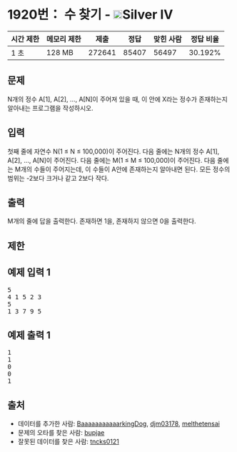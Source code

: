 # 1920번： 수 찾기 - <img src="https://static.solved.ac/tier_small/7.svg" style="height:20px" />Silver IV


| 시간 제한 | 메모리 제한 | 제출 | 정답 | 맞힌 사람 | 정답 비율 |
| --- | --- | --- | --- | --- | --- |
| 1 초 | 128 MB | 272641 | 85407 | 56497 | 30.192% |


## 문제


N개의 정수 A[1], A[2], …, A[N]이 주어져 있을 때, 이 안에 X라는 정수가 존재하는지 알아내는 프로그램을 작성하시오.




## 입력


첫째 줄에 자연수 N(1 ≤ N ≤ 100,000)이 주어진다. 다음 줄에는 N개의 정수 A[1], A[2], …, A[N]이 주어진다. 다음 줄에는 M(1 ≤ M ≤ 100,000)이 주어진다. 다음 줄에는 M개의 수들이 주어지는데, 이 수들이 A안에 존재하는지 알아내면 된다. 모든 정수의 범위는 -2보다 크거나 같고 2보다 작다.



## 출력


M개의 줄에 답을 출력한다. 존재하면 1을, 존재하지 않으면 0을 출력한다.




## 제한




## 예제 입력 1


<pre>5
4 1 5 2 3
5
1 3 7 9 5
</pre>


## 예제 출력 1


<pre>1
1
0
0
1
</pre>






## 출처


- 데이터를 추가한 사람: [BaaaaaaaaaaarkingDog](/user/BaaaaaaaaaaarkingDog), [djm03178](/user/djm03178), [melthetensai](/user/melthetensai)
- 문제의 오타를 찾은 사람: [bupjae](/user/bupjae)
- 잘못된 데이터를 찾은 사람: [tncks0121](/user/tncks0121)




